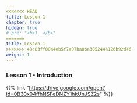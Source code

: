 ```yaml
---
<<<<<<< HEAD
title: Lesson 1 
chapter: true
hidden: true 
# pre: "<b>1. </b>"
=======
title: Lesson 1
>>>>>>> 43c83ff00a4eb5f7a07ba0ba305244a126b92d46
weight: 1
---
```

### Lesson 1 - Introduction

{{% link "https://drive.google.com/open?id=0B30x04ffhNSFeDNZY1hkUnJSZ2s" %}}
